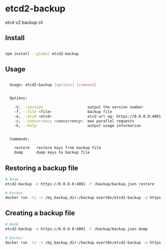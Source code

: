 # etcd2-backup

etcd v2 backup cli

## Install

```bash

npm install --global etcd2-backup
```

## Usage

```bash

  Usage: etcd2-backup [options] [command]


  Options:

    -V, --version                    output the version number
    -f, --file <file>                backup file
    -e, --etcd <etcd>                etcd url eg: https://0.0.0.0:4001
    -c, --concurrency <concurrency>  max parallel requests
    -h, --help                       output usage information


  Commands:

    restore   restore keys from backup file
    dump      dump keys to backup file
```

## Restoring a backup file

```bash
# Node
etcd2-backup -e https://0.0.0.0:4001 -f /backup/backup.json restore

# Docker
docker run -ti -v /my_backup_dir:/backup evert0n/etcd2-backup -e https://0.0.0.0:4001 -f /backup/backup.json restore
``` 

## Creating a backup file

```bash
# Node
etcd2-backup -e https://0.0.0.0:4001 -f /backup/backup.json dump

# Docker
docker run -ti -v /my_backup_dir:/backup evert0n/etcd2-backup -e https://0.0.0.0:4001 -f /backup/backup.json dump
``` 
